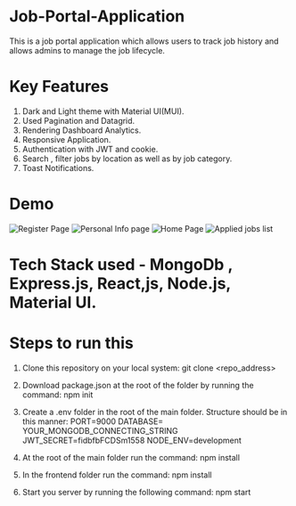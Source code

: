 # Job-Portal-Application
This is a job portal application which allows users to track job history and allows admins to manage the job lifecycle.

# Key Features 
  1) Dark and Light theme with Material UI(MUI).
  2) Used Pagination and Datagrid.
  3) Rendering Dashboard Analytics.
  4) Responsive Application.
  5) Authentication with JWT and cookie.
  6) Search , filter jobs by location as well as by job category.
  7) Toast Notifications.

# Demo 
![Register Page ](https://github.com/GauravYS/Job-Portal-Application/assets/116845183/562ac98c-cdaf-4118-bbd5-34eca2030e51)
![Personal Info page ](https://github.com/GauravYS/Job-Portal-Application/assets/116845183/5ca431d1-f45e-4104-9f45-b303dc2eacdb)
![Home Page ](https://github.com/GauravYS/Job-Portal-Application/assets/116845183/fd1df3a8-b7a2-49de-b7c3-1b40592c4514)
![Applied jobs list ](https://github.com/GauravYS/Job-Portal-Application/assets/116845183/48a05000-414e-4051-b515-0dfe1aa27a04)

# Tech Stack used - MongoDb , Express.js, React,js, Node.js, Material UI.

# Steps to run this 
  1) Clone this repository on your local system:
      git clone <repo_address>
     
  2) Download package.json at the root of the folder by running the command:
      npm init

  3) Create a .env folder in the root of the main folder. Structure should be in this manner:
      PORT=9000
      DATABASE= YOUR_MONGODB_CONNECTING_STRING
      JWT_SECRET=fidbfbFCDSm1558
      NODE_ENV=development 

  4) At the root of the main folder run the command:
      npm install

  5) In the frontend folder run the command:
      npm install

  6) Start you server by running the following command:
      npm start

     
      
